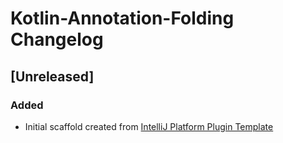 <!-- Keep a Changelog guide -> https://keepachangelog.com -->

# Kotlin-Annotation-Folding Changelog

## [Unreleased]
### Added
- Initial scaffold created from [IntelliJ Platform Plugin Template](https://github.com/JetBrains/intellij-platform-plugin-template)

